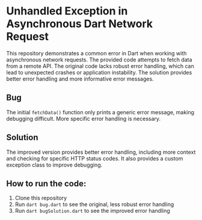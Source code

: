 # Unhandled Exception in Asynchronous Dart Network Request

This repository demonstrates a common error in Dart when working with asynchronous network requests. The provided code attempts to fetch data from a remote API.  The original code lacks robust error handling, which can lead to unexpected crashes or application instability. The solution provides better error handling and more informative error messages.

## Bug

The initial `fetchData()` function only prints a generic error message, making debugging difficult.   More specific error handling is necessary. 

## Solution

The improved version provides better error handling, including more context and checking for specific HTTP status codes. It also provides a custom exception class to improve debugging.

## How to run the code:

1. Clone this repository
2. Run `dart bug.dart` to see the original, less robust error handling
3. Run `dart bugSolution.dart` to see the improved error handling
